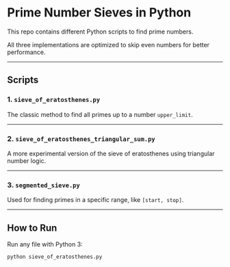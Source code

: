 # Prime Number Sieves in Python

This repo contains different Python scripts to find prime numbers.

All three implementations are optimized to skip even numbers for better performance.

---

## Scripts

### 1. `sieve_of_eratosthenes.py`
The classic method to find all primes up to a number `upper_limit`.

---

### 2. `sieve_of_eratosthenes_triangular_sum.py`
A more experimental version of the sieve of eratosthenes using triangular number logic.

---

### 3. `segmented_sieve.py`
Used for finding primes in a specific range, like `[start, stop]`.

---

## How to Run

Run any file with Python 3:

```bash
python sieve_of_eratosthenes.py
```